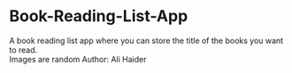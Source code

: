 # Book-Reading-List-App
A book reading list app where you can store the title of the books you want to read. <br>
Images are random
Author: Ali Haider
